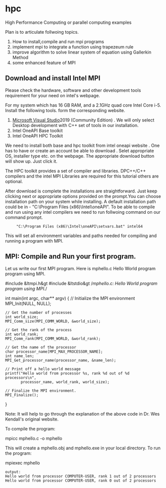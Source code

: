 # hpc
High Performance Computing or parallel computing examples

Plan is to articulate follwoing topics. 
1. How to install,compile and run mpi programs
2. implement mpi to integrate a function using trapezeum rule
3. improve algorithm to solve linear system of equation using Gallerkin Method
4. some enhanced feature of MPI

## Download and install Intel MPI

Please check the hardware, software and other development tools requirement for your need on intel's webpage.

For my system which has 16 GB RAM, and a 2.1GHz quad core Intel Core i-5. Install the following tools. form the corresponding website.
1. [Microsoft Visual Studio](https://visualstudio.microsoft.com/downloads/)2019 (Community Edition) . 
    We will only select Desktop development with C++ set of tools in our installation.
2. Intel OneAPI Base toolkit
3. Intel OneAPI HPC Toolkit 

We need to install both base and hpc toolkit from intel oneapi website . One has to have or create an account  be able to download . Selet appropriate OS, installer type etc. on the webpage. The appropriate download button will show up. Just click it.

The HPC toolkit provides a set of compiler and libraries.  DPC++/C++ compilers and the intel MPI Libraries are required for this tutorial others are optional. 

After download is complete the installations are straightforward. Just keep clicking next or appropriate options provided on the prompt.You can choose installation path on your system while installing. A default installation path could be in - "C:\Program Files (x86)\Intel\oneAPI". To be able to compile and run using any intel compilers we need to run follwoing command on our command prompt.
       
         "C:\Program Files (x86)\Intel\oneAPI\setvars.bat" intel64
         
   
This will set all environment variables and paths needed for compiling and running a program with MPI.
## MPI: Compile and Run your first program.
Let us write our first MPI program. Here is mphello.c Hello World program program using MPI.
       
#include &ltmpi.h&gt
#include &ltstdio&gt
/*mphello.c: Hello World program program using MPI.*/

int main(int argc, char** argv) {
    // Initialize the MPI environment
    MPI_Init(NULL, NULL);

    // Get the number of processes
    int world_size;
    MPI_Comm_size(MPI_COMM_WORLD, &world_size);

    // Get the rank of the process
    int world_rank;
    MPI_Comm_rank(MPI_COMM_WORLD, &world_rank);

    // Get the name of the processor
    char processor_name[MPI_MAX_PROCESSOR_NAME];
    int name_len;
    MPI_Get_processor_name(processor_name, &name_len);

    // Print off a hello world message
    printf("Hello world from processor %s, rank %d out of %d processors\n",
           processor_name, world_rank, world_size);

    // Finalize the MPI environment.
    MPI_Finalize();
}
       
 
Note: It will help to go through the explanation of the above code in Dr. Wes Kendall's original website. 

To compile the program:
       
mpicc mphello.c -o mphello
   
This will create a mphello.obj and mphello.exe in your local directory. To run the program:
       
mpiexec mphello         
    
    output:
    Hello world from processor COMPUTER-USER, rank 1 out of 2 processors
    Hello world from processor COMPUTER-USER, rank 0 out of 2 processors
         
   

